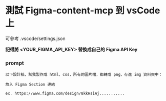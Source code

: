 # 測試 Figma-content-mcp 到 vsCode 上

可參考 .vscode/settings.json

**記得將 <YOUR_FIGMA_API_KEY> 替換成自己的 Figma API Key**

### prompt

```
以下設計稿，幫我製作成 html、css，所有的圖片檔，都轉成 png，存進 img 資料夾中：

放入 Figma Section 連結

ex. https://www.figma.com/design/8kkHsiAj...........
```
